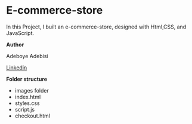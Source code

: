 # E-commerce-store
In this Project, I built an e-commerce-store, designed with Html,CSS, and JavaScript.

**Author**

Adeboye Adebisi

[Linkedin](linkedin.com/in/adeboye-adebisi)


**Folder structure**
- images folder 
- index.html 
- styles.css
- script.js
- checkout.html
